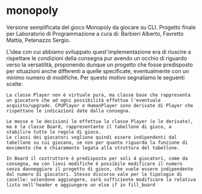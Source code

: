 # monopoly
Versione semplificata del gioco Monopoly da giocare su CLI. 
Progetto finale per Laboratorio di Programmazione a cura di: Barbieri Alberto, Favretto Mattia, Petenazzo Sergio.

L'idea con cui abbiamo sviluppato quest'implementazione era di riuscire a rispettare le condizioni della consegna pur avendo un occhio di riguardo verso la versatilità, proponendo dunque un progetto che fosse predisposto per situazioni anche differenti a quelle specificate, eventualmente con un minimo numero di modifiche. Per questo motivo segnaliamo le seguenti scelte:
    
    La classe Player non è virtuale pura, ma classe base che rappresenta un giocatore che ad ogni possibilità effettua l'eventuale acquisto/upgrade. CPUPlayer e HumanPlayer sono derivate di Player che rispettano le indicazioni date dalla consegna.

    Le mosse e le decisioni le effettua la classe Player (o le derivate), ma è la classe Board, rappresentante il tabellone di gioco, a stabilire tutte le regole di gioco. 
    Le classi dei giocatori vogliono quindi essere indipendenti dal tabellone su cui giocano, se non per quanto riguarda la funzione di movimento che è chiaramente legata alla struttura del tabellone.

    In Board il costruttore è predisposto per soli 4 giocatori, come da consegna, ma con lievi modifiche è possibile modificare il numero senza danneggiare il progetto di gioco, che vuole essere indipendente dal numero di giocatori. Stesso discorso vale per le tipologie di caselle: volendone aggiungere, sarà sufficiente modificare la relativa lista nell'header e aggiungere un else if in fill_board

